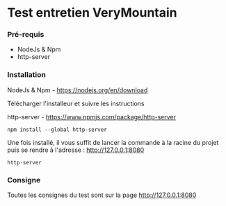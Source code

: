 # Test entretien VeryMountain

### Pré-requis
- NodeJs & Npm
- http-server

### Installation
NodeJs & Npm - https://nodejs.org/en/download

Télécharger l'installeur et suivre les instructions

http-server - https://www.npmjs.com/package/http-server
```
npm install --global http-server
```
Une fois installé, il vous suffit de lancer la commande à la racine du projet
puis se rendre à l'adresse : http://127.0.0.1:8080
```
http-server
```

### Consigne
Toutes les consignes du test sont sur la page http://127.0.0.1:8080
